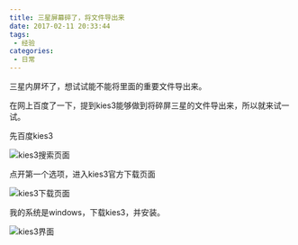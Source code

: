 ```yaml
---
title: 三星屏幕碎了，将文件导出来
date: 2017-02-11 20:33:44
tags: 
 - 经验
categories:
 - 日常
---
```


三星内屏坏了，想试试能不能将里面的重要文件导出来。

<!-- more -->

在网上百度了一下，提到kies3能够做到将碎屏三星的文件导出来，所以就来试一试。

先百度kies3

![kies3搜索页面](/images/kies_search.png)

点开第一个选项，进入kies3官方下载页面

![kies3下载页面](/images/kies3_download.png)

我的系统是windows，下载kies3，并安装。

![kies3界面](/images/kies3_view.png)

